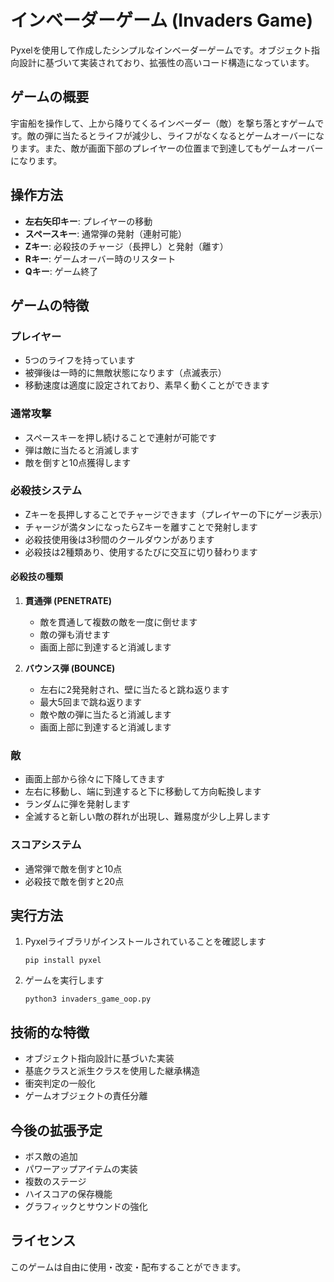# インベーダーゲーム (Invaders Game)

Pyxelを使用して作成したシンプルなインベーダーゲームです。オブジェクト指向設計に基づいて実装されており、拡張性の高いコード構造になっています。

## ゲームの概要

宇宙船を操作して、上から降りてくるインベーダー（敵）を撃ち落とすゲームです。敵の弾に当たるとライフが減少し、ライフがなくなるとゲームオーバーになります。また、敵が画面下部のプレイヤーの位置まで到達してもゲームオーバーになります。

## 操作方法

- **左右矢印キー**: プレイヤーの移動
- **スペースキー**: 通常弾の発射（連射可能）
- **Zキー**: 必殺技のチャージ（長押し）と発射（離す）
- **Rキー**: ゲームオーバー時のリスタート
- **Qキー**: ゲーム終了

## ゲームの特徴

### プレイヤー
- 5つのライフを持っています
- 被弾後は一時的に無敵状態になります（点滅表示）
- 移動速度は適度に設定されており、素早く動くことができます

### 通常攻撃
- スペースキーを押し続けることで連射が可能です
- 弾は敵に当たると消滅します
- 敵を倒すと10点獲得します

### 必殺技システム
- Zキーを長押しすることでチャージできます（プレイヤーの下にゲージ表示）
- チャージが満タンになったらZキーを離すことで発射します
- 必殺技使用後は3秒間のクールダウンがあります
- 必殺技は2種類あり、使用するたびに交互に切り替わります

#### 必殺技の種類
1. **貫通弾 (PENETRATE)**
   - 敵を貫通して複数の敵を一度に倒せます
   - 敵の弾も消せます
   - 画面上部に到達すると消滅します

2. **バウンス弾 (BOUNCE)**
   - 左右に2発発射され、壁に当たると跳ね返ります
   - 最大5回まで跳ね返ります
   - 敵や敵の弾に当たると消滅します
   - 画面上部に到達すると消滅します

### 敵
- 画面上部から徐々に下降してきます
- 左右に移動し、端に到達すると下に移動して方向転換します
- ランダムに弾を発射します
- 全滅すると新しい敵の群れが出現し、難易度が少し上昇します

### スコアシステム
- 通常弾で敵を倒すと10点
- 必殺技で敵を倒すと20点

## 実行方法

1. Pyxelライブラリがインストールされていることを確認します
   ```
   pip install pyxel
   ```

2. ゲームを実行します
   ```
   python3 invaders_game_oop.py
   ```

## 技術的な特徴

- オブジェクト指向設計に基づいた実装
- 基底クラスと派生クラスを使用した継承構造
- 衝突判定の一般化
- ゲームオブジェクトの責任分離

## 今後の拡張予定

- ボス敵の追加
- パワーアップアイテムの実装
- 複数のステージ
- ハイスコアの保存機能
- グラフィックとサウンドの強化

## ライセンス

このゲームは自由に使用・改変・配布することができます。
